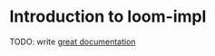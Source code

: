 # Introduction to loom-impl

TODO: write [great documentation](http://jacobian.org/writing/what-to-write/)
